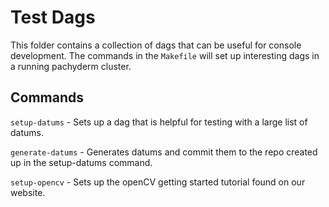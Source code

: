 # Test Dags
This folder contains a collection of dags that can be useful for console development. The commands in the `Makefile` will set up interesting dags in a running pachyderm cluster.

## Commands

`setup-datums` - Sets up a dag that is helpful for testing with a large list of datums.

`generate-datums` - Generates datums and commit them to the repo created up in the setup-datums command.

`setup-opencv` - Sets up the openCV getting started tutorial found on our website.